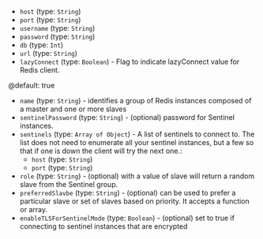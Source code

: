 
* `host` (type: `String`)
* `port` (type: `String`)
* `username` (type: `String`)
* `password` (type: `String`)
* `db` (type: `Int`)
* `url` (type: `String`)
* `lazyConnect` (type: `Boolean`) - Flag to indicate lazyConnect value for Redis client.

@default: true
* `name` (type: `String`) - identifies a group of Redis instances composed of a master and one or more slaves
* `sentinelPassword` (type: `String`) - (optional) password for Sentinel instances.
* `sentinels` (type: `Array of Object`) - A list of sentinels to connect to. The list does not need to enumerate all your sentinel instances, but a few so that if one is down the client will try the next one.: 
  * `host` (type: `String`)
  * `port` (type: `String`)
* `role` (type: `String`) - (optional) with a value of slave will return a random slave from the Sentinel group.
* `preferredSlavbe` (type: `String`) - (optional) can be used to prefer a particular slave or set of slaves based on priority. It accepts a function or array.
* `enableTLSForSentinelMode` (type: `Boolean`) - (optional) set to true if connecting to sentinel instances that are encrypted
